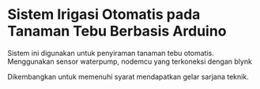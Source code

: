 # Sistem Irigasi Otomatis pada Tanaman Tebu Berbasis Arduino

<body>
Sistem ini digunakan untuk penyiraman tanaman tebu otomatis. Menggunakan sensor waterpump, nodemcu yang terkoneksi dengan blynk
  
Dikembangkan untuk memenuhi syarat mendapatkan gelar sarjana teknik.
</body>

